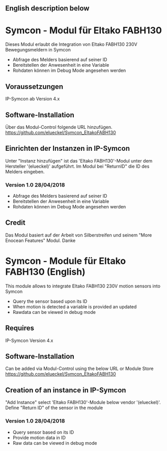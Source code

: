 ## English description below

# Symcon - Modul für Eltako FABH130

Dieses Modul erlaubt die Integration von Eltako FABH130 230V Bewegungsmeldern in Symcon

* Abfrage des Melders basierend auf seiner ID
* Bereitstellen der Anwesenheit in eine Variable
* Rohdaten können im Debug Mode angesehen werden

## Voraussetzungen
IP-Symcon ab Version 4.x

## Software-Installation
Über das Modul-Control folgende URL hinzufügen.
https://github.com/elueckel/Symcon_EltakoFABH130

## Einrichten der Instanzen in IP-Symcon
Unter "Instanz hinzufügen" ist das 'Eltako FABH130'-Modul unter dem Hersteller '(elueckel)' aufgeführt.
Im Modul bei "ReturnID" die ID des Melders eingeben.

### Version 1.0 28/04/2018
* Abfrage des Melders basierend auf seiner ID
* Bereitstellen der Anwesenheit in eine Variable
* Rohdaten können im Debug Mode angesehen werden

## Credit
Das Modul basiert auf der Arbeit von Silberstreifen und seinem "More Enocean Features" Modul. Danke


# Symcon - Module für Eltako FABH130 (English)

This module allows to integrate Eltako FABH130 230V motion sensors into Symcon

* Query the sensor based upon its ID
* When motion is detected a variable is provided an updated
* Rawdata can be viewed in debug mode

## Requires
IP-Symcon Version 4.x

## Software-Installation
Can be added via Modul-Control using the below URL or Module Store
https://github.com/elueckel/Symcon_EltakoFABH130

## Creation of an instance in IP-Symcon
"Add Instance" select 'Eltako FABH130'-Module below vendor '(elueckel)'.
Define "Return ID" of the sensor in the module

### Version 1.0 28/04/2018
* Query sensor based on its ID
* Provide motion data in ID
* Raw data can be viewed in debug mode
